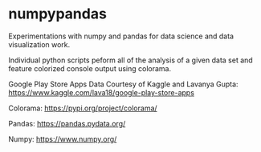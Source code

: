 # numpypandas
Experimentations with numpy and pandas for data science and data visualization work.

Individual python scripts peform all of the analysis of a given data set and feature colorized console output using colorama.

Google Play Store Apps Data
Courtesy of Kaggle and Lavanya Gupta:
https://www.kaggle.com/lava18/google-play-store-apps

Colorama:
https://pypi.org/project/colorama/

Pandas:
https://pandas.pydata.org/

Numpy:
https://www.numpy.org/

